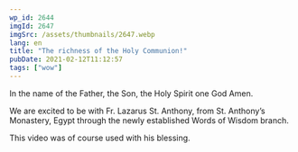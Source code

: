 ```yaml
---
wp_id: 2644
imgId: 2647
imgSrc: /assets/thumbnails/2647.webp
lang: en
title: "The richness of the Holy Communion!"
pubDate: 2021-02-12T11:12:57
tags: ["wow"]
---
```


<!-- page: 6 -->

<p>In the name of the Father, the Son, the Holy Spirit one God Amen.</p>
<p>We are excited to be with Fr. Lazarus St. Anthony, from St. Anthony&#8217;s Monastery, Egypt through the newly established Words of Wisdom branch.</p>
<p>This video was of course used with his blessing.</p>
<p>&nbsp;</p>
